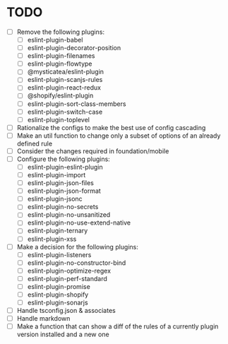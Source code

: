 # TODO

- [ ] Remove the following plugins:
  - [ ] eslint-plugin-babel
  - [ ] eslint-plugin-decorator-position
  - [ ] eslint-plugin-filenames
  - [ ] eslint-plugin-flowtype
  - [ ] @mysticatea/eslint-plugin
  - [ ] eslint-plugin-scanjs-rules
  - [ ] eslint-plugin-react-redux
  - [ ] @shopify/eslint-plugin
  - [ ] eslint-plugin-sort-class-members
  - [ ] eslint-plugin-switch-case
  - [ ] eslint-plugin-toplevel
- [ ] Rationalize the configs to make the best use of config cascading
- [ ] Make an util function to change only a subset of options of an already defined rule
- [ ] Consider the changes required in foundation/mobile
- [ ] Configure the following plugins:
  - [ ] eslint-plugin-eslint-plugin
  - [ ] eslint-plugin-import
  - [ ] eslint-plugin-json-files
  - [ ] eslint-plugin-json-format
  - [ ] eslint-plugin-jsonc
  - [ ] eslint-plugin-no-secrets
  - [ ] eslint-plugin-no-unsanitized
  - [ ] eslint-plugin-no-use-extend-native
  - [ ] eslint-plugin-ternary
  - [ ] eslint-plugin-xss
- [ ] Make a decision for the following plugins:
  - [ ] eslint-plugin-listeners
  - [ ] eslint-plugin-no-constructor-bind
  - [ ] eslint-plugin-optimize-regex
  - [ ] eslint-plugin-perf-standard
  - [ ] eslint-plugin-promise
  - [ ] eslint-plugin-shopify
  - [ ] eslint-plugin-sonarjs
- [ ] Handle tsconfig.json & associates
- [ ] Handle markdown
- [ ] Make a function that can show a diff of the rules of a currently plugin version installed and a new one
